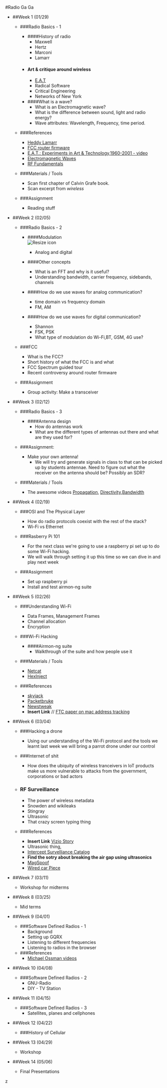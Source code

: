 #Radio Ga Ga


[modulation]: https://dl.dropboxusercontent.com/u/1108171/modulation.gif "Title"
 

- ##Week 1 (01/29)	

 	- ###Radio Basics - 1
		- ####History of radio
			 - Maxwell
			 - Hertz
			 - Marconi
			 - Lamarr
		- #### Art & critique around wireless
			-  [E.A.T](https://en.wikipedia.org/wiki/Experiments_in_Art_and_Technology)
			-  Radical Software
			-  Critical Engineering
			-  Networks of New York
		- ####What is a wave?
 			 - What is an Electromagnetic wave?
	 		 - What is the difference between sound, light and radio energy?
	 		 - Wave attributes: Wavelength, Frequency, time period. 

	- ###References

 		- [Heddy Lamarr](http://www.uh.edu/engines/epi435.htm)
 		- [FCC router firmware](http://arstechnica.com/information-technology/2015/09/fcc-open-source-router-software-is-still-legal-under-certain-conditions/)
 		- [E.A.T.: Experiments in Art & Technology,1960-2001 - video](https://www.youtube.com/watch?v=B0coC9CxER4)
 		- [Electromagnetic Waves](https://www.youtube.com/watch?v=j2gOh39IyPM)
 		- [RF Fundamentals](https://www.youtube.com/watch?v=1iL-uhQqGnM)

	- ###Materials / Tools
 		- Scan first chapter of Calvin Grafe book.
	 	- Scan excerpt from *wireless*

	- ###Assignment
 	 	- Reading stuff

 - ##Week 2 (02/05)

	 - ###Radio Basics -  2 

    	 - ####Modulation    
	    	![Resize icon][modulation]
			 - Analog and digital    
		- ####Other concepts
			 - What is an FFT and why is it useful?
	  		 - Understanding bandwidth, carrier frequency, sidebands, channels
	  	 
		- ####How do we use waves for analog communication?
			- time domain vs frequency domain
	  		- FM, AM
		- ####How do we use waves for digital communication? 
			 - Shannon   	 
			 - FSK, PSK
			 - What type of modulation do Wi-Fi,BT, GSM, 4G use?
	- ###FCC 
		- What is the FCC?
		- Short history of what the FCC is and what
		- FCC Spectrum  guided tour
		- Recent controversy around router firmware
	 - ###Assignment
 		 - Group activity: Make a transceiver 			

 - ##Week 3 (02/12)
	 - ###Radio Basics -		 3
 		 - ####Antenna design
 			- How do antennas work
	 		- What are the different types of antennas out there and what are they used for?

	 - ###Assignment:
 		- Make your own antenna! 
		 	- We will try and generate signals in class to that can be picked up by students antennae. Need to figure out what the receiver on the antenna should 	be? Possibly an SDR?
	 - ###Materials / Tools
		  - The awesome videos [Propagation](https://www.youtube.com/watch?v=7bDyA5t1ldU), [Directivity](https://www.youtube.com/watch?v=md7GjQQ2YA0),[Bandwidth](https://www.youtube.com/watch?v=9iV_YICgifA)


  
 - ##Week 4 (02/19)
	 - ###OSI and The Physical Layer
 		- How do radio protocols coexist with the rest of the stack? 
 		- Wi-Fi vs Ethernet

	 - ###Rasberry Pi 101
		 - For the next class we're going to use a raspberry pi set up to do some Wi-Fi hacking.
		 - We will walk through setting it up this time so we can dive in and play next week
	 - ###Assignment 
		 - Set up raspberry pi
		 - Install and test airmon-ng suite
	 
 - ##Week 5 (02/26) 
	 - ###Understanding Wi-Fi
		- Data Frames, Management Frames
		- Channel allocation
		- Encryption  
	 - ###Wi-Fi Hacking
		- ####Airmon-ng suite
		  	 -	Walkthrough of the suite and how people use it

		
	 - ###Materials / Tools  
  		 - [Netcat](http://nc110.sourceforge.net/)
		 - [HexInject](http://hexinject.sourceforge.net/hexinject_introduction.pdf)
	 - ###References
		 - [skyjack](https://github.com/samyk/skyjack)
		 - [Packetbruke](http://www.yugo.at/processing/?what=packetbruecke)
		 - [Newstweak](https://julianoliver.com/output/newstweek)
		 - **Insert Link** // [FTC paper on mac address tracking]()

 
 - ##Week 6 (03/04)
	 - ###Hacking a drone
	 	- Using our understanding of the Wi-Fi protocol and the tools we learnt last week we will bring a parrot drone under our control
	 - ###Internet of shit
		 - How does the ubiquity of wireless tranceivers in IoT products make us more vulnerable to attacks from the government, corporations or bad actors
	 - ### RF Surveillance
	 	- The power of wireless metadata
	 	- Snowden and wikileaks
 		- Stingray
 		- Ultrasonic
 		- That crazy screen typing thing  

	 - ###References
	  	- **Insert Link** [Vizio Story]()
	  	- Ultrasonic thing, 
		- 	[Intercept Survelliance Catalog ](https://theintercept.com/surveillance-catalogue/)
	 	- **Find the sotry about breaking the air gap using ultrasonics** 
	 	- [MagSpoof](https://github.com/samyk/magspoof)
	 	- [Wired car Piece]()

 - ##Week 7 (03/11)
	- Workshop for midterms
 - ##Week 8 (03/25)
	- Mid terms

 - ##Week 9 (04/01)
	 - ###Software Defined Radios - 1
		- Background
		- Setting up GQRX
		- Listening to different frequencies
		- Listening to radios in the browser
	 - ###References
		- [Michael Ossman videos](https://greatscottgadgets.com/sdr/)

 - ##Week 10 (04/08)
	 - ###Software Defined Radios - 2
		 - GNU-Radio
		 - DIY - TV Station
 - ##Week 11 (04/15)
 	 - ###Software Defined Radios - 3
		 - Satellites, planes and cellphones

 - ##Week 12 (04/22) 
	 - ###History of Cellular 

 - ##Week 13 (04/29)
 	- Workshop
 - ##Week 14 (05/06)
 	- Final Presentations



z